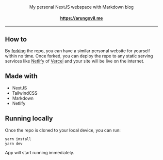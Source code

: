 <p align="center">
My personal NextJS webspace with Markdown blog
</p>
<h4 align="center"> 
<a href="https://arungovil.me/">https://arungovil.me</a>
 </h4> 

---

## How to

By [forking](https://github.com/ArunGovil/arungovil.me/fork) the repo, you can have a similar personal website for yourself within no time. Once forked, you can deploy the repo to any static serving services like [Netlify](https://netlify.com) of [Vercel](https://vercel.com) and your site will be live on the internet.

## Made with

- NextJS
- TailwindCSS
- Markdown
- Netlify


## Running locally

Once the repo is cloned to your local device, you can run:

```sh
yarn install
yarn dev

```

App will start running immediately.
